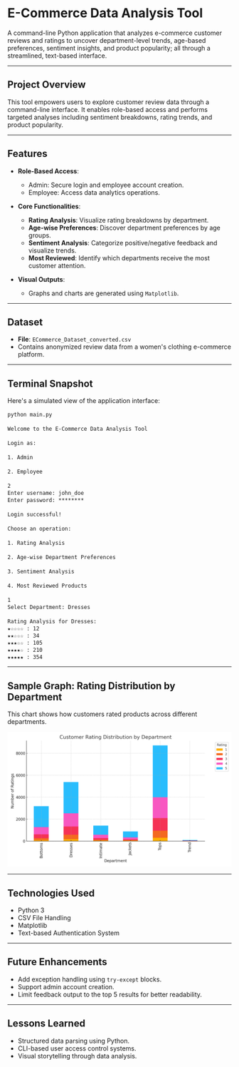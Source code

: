 
# E-Commerce Data Analysis Tool

A command-line Python application that analyzes e-commerce customer reviews and ratings to uncover department-level trends, age-based preferences, sentiment insights, and product popularity; all through a streamlined, text-based interface.

---

## Project Overview

This tool empowers users to explore customer review data through a command-line interface. It enables role-based access and performs targeted analyses including sentiment breakdowns, rating trends, and product popularity.

---

## Features

-  **Role-Based Access**:
   - Admin: Secure login and employee account creation.
   - Employee: Access data analytics operations.

-  **Core Functionalities**:
   - **Rating Analysis**: Visualize rating breakdowns by department.
   - **Age-wise Preferences**: Discover department preferences by age groups.
   - **Sentiment Analysis**: Categorize positive/negative feedback and visualize trends.
   - **Most Reviewed**: Identify which departments receive the most customer attention.

-  **Visual Outputs**:
   - Graphs and charts are generated using `Matplotlib`.

---

## Dataset

- **File**: `ECommerce_Dataset_converted.csv`
- Contains anonymized review data from a women's clothing e-commerce platform.

---

## Terminal Snapshot

Here's a simulated view of the application interface:

```
python main.py

Welcome to the E-Commerce Data Analysis Tool

Login as:

1. Admin

2. Employee

2
Enter username: john_doe
Enter password: ********

Login successful!

Choose an operation:

1. Rating Analysis

2. Age-wise Department Preferences

3. Sentiment Analysis

4. Most Reviewed Products

1
Select Department: Dresses

Rating Analysis for Dresses:
★☆☆☆☆ : 12
★★☆☆☆ : 34
★★★☆☆ : 105
★★★★☆ : 210
★★★★★ : 354
```


---

## Sample Graph: Rating Distribution by Department

This chart shows how customers rated products across different departments.

![Rating Graph](rating_distribution_by_department.png)

---

## Technologies Used

- Python 3
- CSV File Handling
- Matplotlib
- Text-based Authentication System

---

## Future Enhancements

- Add exception handling using `try-except` blocks.
- Support admin account creation.
- Limit feedback output to the top 5 results for better readability.

---

## Lessons Learned

- Structured data parsing using Python.
- CLI-based user access control systems.
- Visual storytelling through data analysis.





